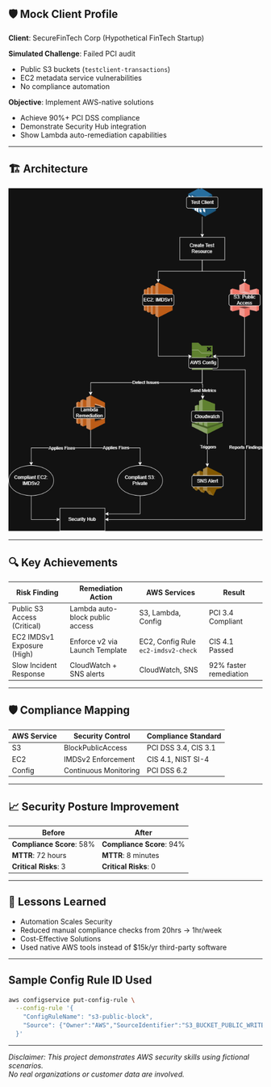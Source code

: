 ## 🛡️ Mock Client Profile  
**Client**: SecureFinTech Corp (Hypothetical FinTech Startup)

**Simulated Challenge**: Failed PCI audit 
  - Public S3 buckets (`testclient-transactions`)  
  - EC2 metadata service vulnerabilities  
  - No compliance automation  

**Objective**:  Implement AWS-native solutions
  - Achieve 90%+ PCI DSS compliance
  - Demonstrate Security Hub integration
  - Show Lambda auto-remediation capabilities

---
## 🏗️ Architecture
![Architecture Diagram](images/ComplianceAutomation.png)

---
## 🔍 Key Achievements  

| Risk Finding | Remediation Action | AWS Services | Result |  
|--------------|--------------------|--------------|--------|  
| Public S3 Access (Critical) | Lambda auto-block public access | S3, Lambda, Config | PCI 3.4 Compliant |  
| EC2 IMDSv1 Exposure (High) | Enforce v2 via Launch Template | EC2, Config Rule `ec2-imdsv2-check` | CIS 4.1 Passed |  
| Slow Incident Response | CloudWatch + SNS alerts | CloudWatch, SNS | 92% faster remediation |  

---

## 🛡️ Compliance Mapping  

| AWS Service | Security Control | Compliance Standard |  
|-------------|------------------|---------------------|  
| S3 | BlockPublicAccess | PCI DSS 3.4, CIS 3.1 |  
| EC2 | IMDSv2 Enforcement | CIS 4.1, NIST SI-4 |  
| Config | Continuous Monitoring | PCI DSS 6.2 |  

---

## 📈 Security Posture Improvement  

**Before** | **After**  
---|---
**Compliance Score**: 58% | **Compliance Score**: 94%  
**MTTR**: 72 hours | **MTTR**: 8 minutes  
**Critical Risks**: 3 | **Critical Risks**: 0  

---
## 📘 Lessons Learned
- Automation Scales Security
- Reduced manual compliance checks from 20hrs → 1hr/week
- Cost-Effective Solutions
- Used native AWS tools instead of $15k/yr third-party software

---
## Sample Config Rule ID Used
```bash
aws configservice put-config-rule \
  --config-rule '{
    "ConfigRuleName": "s3-public-block", 
    "Source": {"Owner":"AWS","SourceIdentifier":"S3_BUCKET_PUBLIC_WRITE_PROHIBITED"}
  }'
```

---
*Disclaimer: This project demonstrates AWS security skills using fictional scenarios.  
No real organizations or customer data are involved.*  
